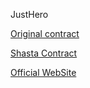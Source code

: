 JustHero


[Original contract](https://tronscan.io/#/contract/TMM5JNAbdhberXqrCFnDa8hCtfcz1GHtTG/code)

[Shasta Contract]()

[Official WebSite](https://shasta.tronscan.org/#/contract/TFin5rcgEzdQcxGCg4Lx4QHZbZRCZnaPvE/code)